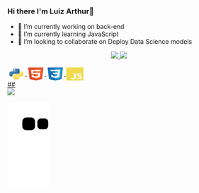 ### Hi there I'm Luiz Arthur👋

- 🔭 I’m currently working on back-end
- 🌱 I’m currently learning JavaScript  
- 👯 I’m looking to collaborate on Deploy Data Science models

<div align="center">
  <a href="https://github.com/larthurfs">
  <img height="180em" src="https://github-readme-stats.vercel.app/api?username=larthurfs&show_icons=true&theme=da&include_all_commits=true&count_private=true"/>
  <img height="180em" src="https://github-readme-stats.vercel.app/api/top-langs/?username=larthurfs&layout=compact&langs_count=7&theme=da"/>
</div>
<div style="display: inline_block"><br>
  <img align="center" alt="Rafa-Python" height="30" width="40" src="https://raw.githubusercontent.com/devicons/devicon/master/icons/python/python-original.svg">
  <img align="center" alt="Rafa-HTML" height="30" width="40" src="https://raw.githubusercontent.com/devicons/devicon/master/icons/html5/html5-original.svg">
  <img align="center" alt="Rafa-CSS" height="30" width="40" src="https://raw.githubusercontent.com/devicons/devicon/master/icons/css3/css3-original.svg">
  <img align="center" alt="Rafa-Js" height="30" width="40" src="https://raw.githubusercontent.com/devicons/devicon/master/icons/javascript/javascript-plain.svg">

</div>
  ##
<div> 
  <a href="https://www.linkedin.com/in/luiz-arthur-fernandes-pmp-01a158a2/" target="_blank"><img src="https://img.shields.io/badge/-LinkedIn-%230077B5?style=for-the-badge&logo=linkedin&logoColor=white" target="_blank"></a> 
 
  ![Snake animation](https://github.com/rafaballerini/rafaballerini/blob/output/github-contribution-grid-snake.svg)
 
</div>
